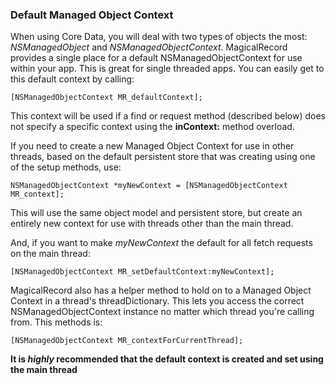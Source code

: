 

### Default Managed Object Context 

When using Core Data, you will deal with two types of objects the most: *NSManagedObject* and *NSManagedObjectContext*. MagicalRecord provides a single place for a default NSManagedObjectContext for use within your app. This is great for single threaded apps. You can easily get to this default context by calling:

```objc
[NSManagedObjectContext MR_defaultContext];
```

This context will be used if a find or request method (described below) does not specify a specific context using the **inContext:** method overload.

If you need to create a new Managed Object Context for use in other threads, based on the default persistent store that was creating using one of the setup methods, use:

```objc
NSManagedObjectContext *myNewContext = [NSManagedObjectContext MR_context];
```
	
This will use the same object model and persistent store, but create an entirely new context for use with threads other than the main thread. 

And, if you want to make *myNewContext* the default for all fetch requests on the main thread:

```objc
[NSManagedObjectContext MR_setDefaultContext:myNewContext];
```

MagicalRecord also has a helper method to hold on to a Managed Object Context in a thread's threadDictionary. This lets you access the correct NSManagedObjectContext instance no matter which thread you're calling from. This methods is:

```objc
[NSManagedObjectContext MR_contextForCurrentThread];
```

**It is *highly* recommended that the default context is created and set using the main thread**

